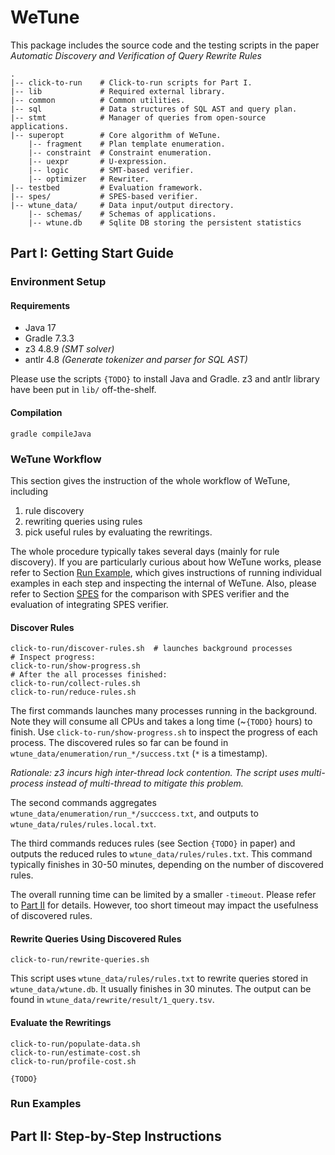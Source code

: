 # WeTune

This package includes the source code and the testing scripts in the paper
*Automatic Discovery and Verification of Query Rewrite Rules*

```shell
.
|-- click-to-run    # Click-to-run scripts for Part I.
|-- lib             # Required external library.
|-- common          # Common utilities.
|-- sql             # Data structures of SQL AST and query plan.
|-- stmt            # Manager of queries from open-source applications.
|-- superopt        # Core algorithm of WeTune.
    |-- fragment    # Plan template enumeration.
    |-- constraint  # Constraint enumeration.
    |-- uexpr       # U-expression.
    |-- logic       # SMT-based verifier.
    |-- optimizer   # Rewriter.
|-- testbed         # Evaluation framework.
|-- spes/           # SPES-based verifier.
|-- wtune_data/     # Data input/output directory.
    |-- schemas/    # Schemas of applications.
    |-- wtune.db    # Sqlite DB storing the persistent statistics
```

## Part I: Getting Start Guide

### Environment Setup

#### Requirements

* Java 17
* Gradle 7.3.3
* z3 4.8.9  *(SMT solver)*
* antlr 4.8  *(Generate tokenizer and parser for SQL AST)*

Please use the scripts `{TODO}` to install Java and Gradle. z3 and antlr library have been put in `lib/` off-the-shelf.

#### Compilation

```shell
gradle compileJava
```

### WeTune Workflow

This section gives the instruction of the whole workflow of WeTune, including

1. rule discovery
2. rewriting queries using rules
3. pick useful rules by evaluating the rewritings.

The whole procedure typically takes several days (mainly for rule discovery). If you are particularly curious about how
WeTune works, please refer to Section [Run Example](#run-examples), which gives instructions of running individual
examples in each step and inspecting the internal of WeTune. Also, please refer to Section [SPES](#spes) for the
comparison with SPES verifier and the evaluation of integrating SPES verifier.

#### Discover Rules

```shell
click-to-run/discover-rules.sh  # launches background processes
# Inspect progress:
click-to-run/show-progress.sh
# After the all processes finished:
click-to-run/collect-rules.sh 
click-to-run/reduce-rules.sh
```

The first commands launches many processes running in the background. Note they will consume all CPUs and takes a long
time (~`{TODO}` hours) to finish. Use `click-to-run/show-progress.sh` to inspect the progress of each process. The
discovered rules so far can be found in `wtune_data/enumeration/run_*/success.txt` (`*` is a timestamp).

*Rationale: z3 incurs high inter-thread lock contention. The script uses multi-process instead of multi-thread to
mitigate this problem.*

The second commands aggregates `wtune_data/enumeration/run_*/succcess.txt`, and outputs
to `wtune_data/rules/rules.local.txt`.

The third commands reduces rules (see Section `{TODO}` in paper) and outputs the reduced rules
to `wtune_data/rules/rules.txt`. This command typically finishes in 30-50 minutes, depending on the number of discovered
rules.

The overall running time can be limited by a smaller `-timeout`. Please refer to [Part II](#part-ii) for details.
However, too short timeout may impact the usefulness of discovered rules.

#### Rewrite Queries Using Discovered Rules

```shell
click-to-run/rewrite-queries.sh
```

This script uses `wtune_data/rules/rules.txt` to rewrite queries stored in `wtune_data/wtune.db`. It usually finishes in
30 minutes. The output can be found in `wtune_data/rewrite/result/1_query.tsv`.

#### Evaluate the Rewritings

```shell
click-to-run/populate-data.sh
click-to-run/estimate-cost.sh
click-to-run/profile-cost.sh
```

`{TODO}`

### Run Examples

## Part II: Step-by-Step Instructions